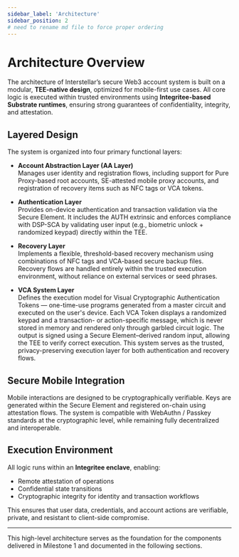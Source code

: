```yaml
---
sidebar_label: 'Architecture'
sidebar_position: 2
# need to rename md file to force proper ordering
---
```


# Architecture Overview

The architecture of Interstellar’s secure Web3 account system is built on a modular, **TEE-native design**, optimized for mobile-first use cases. All core logic is executed within trusted environments using **Integritee-based Substrate runtimes**, ensuring strong guarantees of confidentiality, integrity, and attestation.

## Layered Design

The system is organized into four primary functional layers:

- **Account Abstraction Layer (AA Layer)**  
Manages user identity and registration flows, including support for Pure Proxy-based root accounts, SE-attested mobile proxy accounts, and registration of recovery items such as NFC tags or VCA tokens.

- **Authentication Layer**   
Provides on-device authentication and transaction validation via the Secure Element. It includes the AUTH extrinsic and enforces compliance with DSP-SCA by validating user input (e.g., biometric unlock + randomized keypad) directly within the TEE.

- **Recovery Layer**  
  Implements a flexible, threshold-based recovery mechanism using combinations of NFC tags and VCA-based secure backup files. Recovery flows are handled entirely within the trusted execution environment, without reliance on external services or seed phrases.

- **VCA System Layer**  
    Defines the execution model for Visual Cryptographic Authentication Tokens — one-time-use programs generated from a master circuit and executed on the user's device. Each VCA Token displays a randomized keypad and a transaction- or action-specific message, which is never stored in memory and rendered only through garbled circuit logic. The output is signed using a Secure Element–derived random input, allowing the TEE to verify correct execution. This system serves as the trusted, privacy-preserving execution layer for both authentication and recovery flows.


## Secure Mobile Integration

Mobile interactions are designed to be cryptographically verifiable. Keys are generated within the Secure Element and registered on-chain using attestation flows. The system is compatible with WebAuthn / Passkey standards at the cryptographic level, while remaining fully decentralized and interoperable.

## Execution Environment

All logic runs within an **Integritee enclave**, enabling:

- Remote attestation of operations
- Confidential state transitions
- Cryptographic integrity for identity and transaction workflows

This ensures that user data, credentials, and account actions are verifiable, private, and resistant to client-side compromise.

---

This high-level architecture serves as the foundation for the components delivered in Milestone 1 and documented in the following sections.







